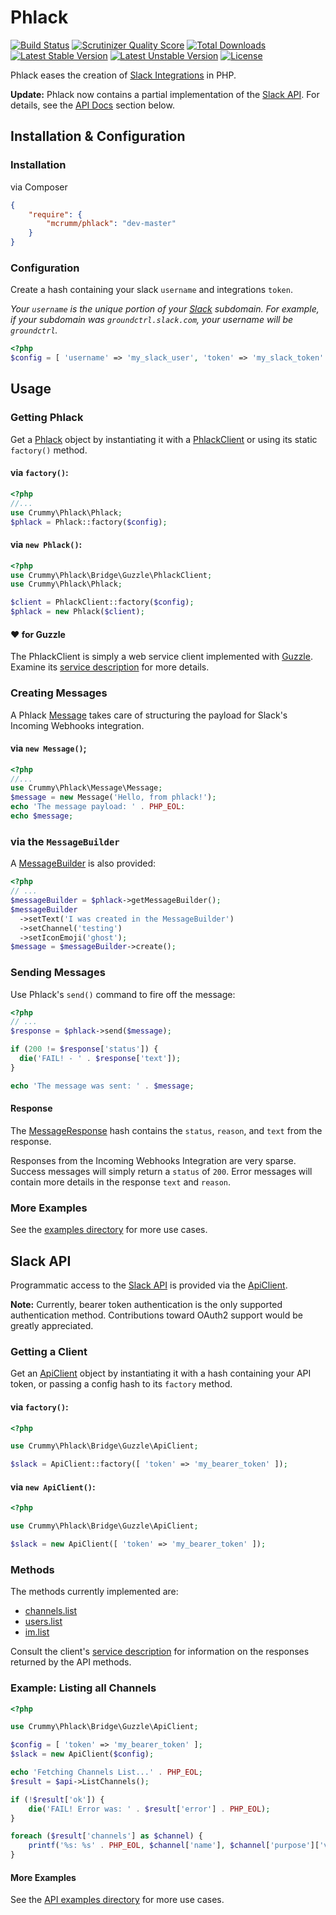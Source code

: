 Phlack
======

[![Build Status](https://travis-ci.org/mcrumm/phlack.png?branch=master)](https://travis-ci.org/mcrumm/phlack) [![Scrutinizer Quality Score](https://scrutinizer-ci.com/g/mcrumm/phlack/badges/quality-score.png?s=aa61fc3e04fa4042c0988b9e6670938f65ca21e6)](https://scrutinizer-ci.com/g/mcrumm/phlack/) [![Total Downloads](https://poser.pugx.org/mcrumm/phlack/downloads.png)](https://packagist.org/packages/mcrumm/phlack) [![Latest Stable Version](https://poser.pugx.org/mcrumm/phlack/v/stable.png)](https://packagist.org/packages/mcrumm/phlack) [![Latest Unstable Version](https://poser.pugx.org/mcrumm/phlack/v/unstable.png)](https://packagist.org/packages/mcrumm/phlack) [![License](https://poser.pugx.org/mcrumm/phlack/license.png)](https://packagist.org/packages/mcrumm/phlack)

Phlack eases the creation of [Slack Integrations](http://slack.com) in PHP.

**Update:** Phlack now contains a partial implementation of the [Slack API](http://api.slack.com). For details, see the [API Docs](#slack-api) section below.

## Installation & Configuration

### Installation
via Composer

```json
{
    "require": {
        "mcrumm/phlack": "dev-master"
    }
}
```

### Configuration

Create a hash containing your slack `username` and integrations `token`.

*Your `username` is the unique portion of your [Slack](http://slack.com) subdomain.  For example, if your subdomain was `groundctrl.slack.com`, your username will be `groundctrl`.*


```php
<?php
$config = [ 'username' => 'my_slack_user', 'token' => 'my_slack_token' ]);
```

## Usage

### Getting Phlack

Get a [Phlack](src/Crummy/Phlack/Phlack.php) object by instantiating it with a [PhlackClient](src/Crummy/Phlack/Bridge/Guzzle/PhlackClient.php) or using its static `factory()` method.

#### via `factory()`:
```php
<?php
//...
use Crummy\Phlack\Phlack;
$phlack = Phlack::factory($config);
```

#### via `new Phlack()`:
```php
<?php
use Crummy\Phlack\Bridge\Guzzle\PhlackClient;
use Crummy\Phlack\Phlack;

$client = PhlackClient::factory($config);
$phlack = new Phlack($client);
```

#### :heart: for Guzzle
The PhlackClient is simply a web service client implemented with [Guzzle](http://guzzlephp.org).  Examine its [service description](src/Crummy/Phlack/Bridge/Guzzle/Resources/slack.json) for more details.

### Creating Messages

A Phlack [Message](src/Crummy/Phlack/Message/Message.php) takes care of structuring the payload for Slack's Incoming Webhooks integration.

#### via `new Message()`;

```php
<?php
//...
use Crummy\Phlack\Message\Message;
$message = new Message('Hello, from phlack!');
echo 'The message payload: ' . PHP_EOL:
echo $message;
```

### via the `MessageBuilder`

A [MessageBuilder](src/Crummy/Phlack/Builder/MessageBuilder.php) is also provided:

```php
<?php
// ...
$messageBuilder = $phlack->getMessageBuilder();
$messageBuilder
  ->setText('I was created in the MessageBuilder')
  ->setChannel('testing')
  ->setIconEmoji('ghost');
$message = $messageBuilder->create();
```

### Sending Messages

Use Phlack's `send()` command to fire off the message:

```php
<?php
// ...
$response = $phlack->send($message);

if (200 != $response['status']) {
  die('FAIL! - ' . $response['text']);
}

echo 'The message was sent: ' . $message;
```

#### Response

The [MessageResponse](src/Crummy/Phlack/Bridge/Guzzle/Response/MessageResponse.php) hash contains the `status`, `reason`, and `text` from the response.

Responses from the Incoming Webhooks Integration are very sparse. Success messages will simply return a `status` of `200`. Error messages will contain more details in the response `text` and `reason`.

### More Examples
See the [examples directory](examples/) for more use cases.

## Slack API

Programmatic access to the [Slack API](http://api.slack.com) is provided via the [ApiClient](src/Crummy/Phlack/Bridge/Guzzle/ApiClient.php).

**Note:** Currently, bearer token authentication is the only supported authentication method.  Contributions toward OAuth2 support would be greatly appreciated.

### Getting a Client

Get an [ApiClient](src/Crummy/Phlack/Bridge/Guzzle/ApiClient.php) object by instantiating it with a hash containing your API token, or passing a config hash to its `factory` method.

#### via `factory()`:
```php
<?php

use Crummy\Phlack\Bridge\Guzzle\ApiClient;

$slack = ApiClient::factory([ 'token' => 'my_bearer_token' ]);
```

#### via `new ApiClient()`:
```php
<?php

use Crummy\Phlack\Bridge\Guzzle\ApiClient;

$slack = new ApiClient([ 'token' => 'my_bearer_token' ]);
```

### Methods

The methods currently implemented are:

- [channels.list](https://api.slack.com/methods/channels.list)
- [users.list](https://api.slack.com/methods/users.list)
- [im.list](https://api.slack.com/methods/im.list)

Consult the client's [service description](src/Crummy/Phlack/Bridge/Guzzle/Resources/slack_api.json) for information on the responses returned by the API methods.

### Example: Listing all Channels

```php
<?php

use Crummy\Phlack\Bridge\Guzzle\ApiClient;

$config = [ 'token' => 'my_bearer_token' ];
$slack = new ApiClient($config);

echo 'Fetching Channels List...' . PHP_EOL;
$result = $api->ListChannels();

if (!$result['ok']) {
    die('FAIL! Error was: ' . $result['error'] . PHP_EOL);
}

foreach ($result['channels'] as $channel) {
    printf('%s: %s' . PHP_EOL, $channel['name'], $channel['purpose']['value']);
}
```

#### More Examples
See the [API examples directory](examples/api) for more use cases.
